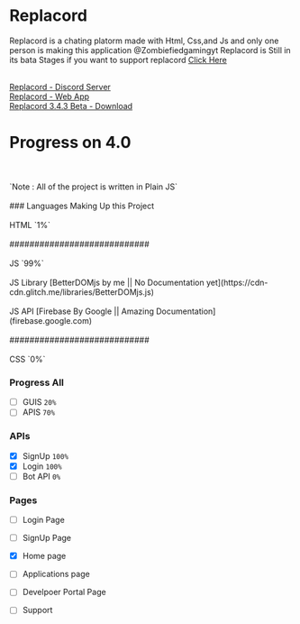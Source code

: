 # Replacord

Replacord is a chating platorm made with Html, Css,and Js and only one person is making this application @Zombiefiedgamingyt
Replacord is Still in its bata Stages if you want to support replacord <a href='https://www.patreon.com/ZGsoftware?fan_landing=true'>Click Here</a>


<br>
<a href='https://replacord.glitch.me'>Replacord - Discord Server</a>
<br>
<a href='https://replacord.glitch.me'>Replacord - Web App</a>
<br>
<a href='https://github.com/ZGsoftware/replacord/releases'>Replacord 3.4.3 Beta - Download</a>


# Progress on 4.0
<br>
</br>
`Note : All of the project is written in Plain JS`
<br>
</br>
### Languages Making Up this Project
<br>
</br>
HTML `1%`
<br>
</br>
############################
<br>
</br>
JS `99%`
<br>
</br>
JS Library [BetterDOMjs by me || No Documentation yet](https://cdn-cdn.glitch.me/libraries/BetterDOMjs.js)
<br>
</br>
JS API [Firebase By Google || Amazing Documentation](firebase.google.com)
<br>
</br>
############################
<br>
</br>
CSS `0%`

### Progress All
- [ ] GUIS `20%`
- [ ] APIS `70%`

### APIs
- [x] SignUp `100%`
- [x] Login `100%`
- [ ] Bot API `0%`

### Pages
- [ ] Login Page
- [ ] SignUp Page

- [x] Home page
- [ ] Applications page
- [ ] Develpoer Portal Page
- [ ] Support
